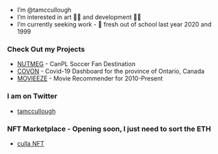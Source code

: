 - I’m @tamccullough
- I’m interested in art 🧑‍🎨 and development 🧑‍💻
- I’m currently seeking work - 🌱 fresh out of school last year 2020 and 1999
### Check Out my Projects
- [NUTMEG](https://canpl.herokuapp.com/) - CanPL Soccer Fan Destination 
- [COVON](https://culla.herokuapp.com/covon) - Covid-19 Dashboard for the province of Ontario, Canada
- [MOVIEEZE](https://culla.herokuapp.com/movieeze) - Movie Recommender for 2010-Present

### I am on Twitter
- [tamccullough](https://twitter.com/tamccullough)
### NFT Marketplace - Opening soon, I just need to sort the ETH
- [culla NFT](https://opensea.io/accounts/culla)

<!---
I love this ✨ special ✨ repository!
--->

